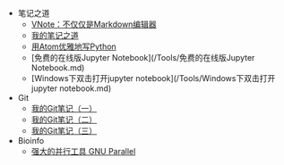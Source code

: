 - 笔记之道
	- [VNote：不仅仅是Markdown编辑器](/Tools/VNote：不仅仅是Markdown编辑器.md)
	- [我的笔记之道](/Tools/我的笔记之道.md)
	- [用Atom优雅地写Python](/Tools/Atom.md)
	- [免费的在线版Jupyter Notebook](/Tools/免费的在线版Jupyter Notebook.md)
	- [Windows下双击打开jupyter notebook](/Tools/Windows下双击打开jupyter notebook.md)
- Git
	- [我的Git笔记（一）](/Tools/我的Git笔记（一）.md)
	- [我的Git笔记（二）](/Tools/我的Git笔记（二）.md)
	- [我的Git笔记（三）](/Tools/我的Git笔记（三）.md)
- Bioinfo
	- [强大的并行工具 GNU Parallel](/Tools/Parallel.md)